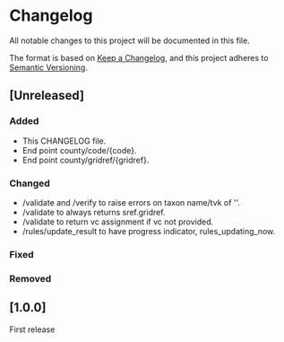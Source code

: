 # Changelog

All notable changes to this project will be documented in this file.

The format is based on [Keep a Changelog](https://keepachangelog.com/en/1.1.0/),
and this project adheres to [Semantic Versioning](https://semver.org/spec/v2.0.0.html).

## [Unreleased]

### Added

- This CHANGELOG file.
- End point county/code/{code}.
- End point county/gridref/{gridref}.

### Changed
- /validate and /verify to raise errors on taxon name/tvk of ''.
- /validate to always returns sref.gridref.
- /validate to return vc assignment if vc not provided.
- /rules/update_result to have progress indicator, rules_updating_now.


### Fixed

### Removed

## [1.0.0]

First release